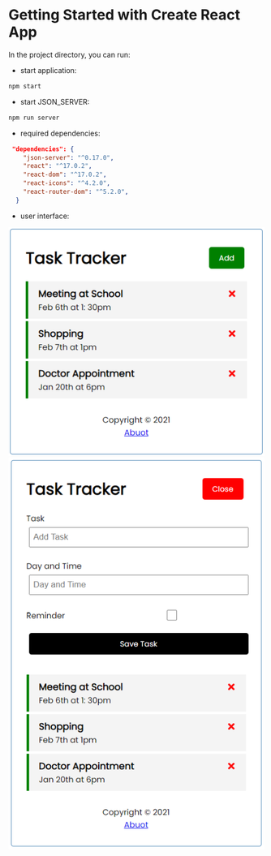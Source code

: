 # Getting Started with Create React App

In the project directory, you can run:

- start application:
```cmd
npm start
```
- start JSON_SERVER:
```cmd
npm run server
```
- required dependencies:
```json
 "dependencies": {
    "json-server": "^0.17.0",
    "react": "^17.0.2",
    "react-dom": "^17.0.2",
    "react-icons": "^4.2.0",
    "react-router-dom": "^5.2.0",
  }
```
- user interface:

![plot](./public/ui/list_ui.png)
![plot](./public/ui/add_ui.png)

